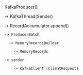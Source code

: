 KafkaProducer()

-> KafkaThread(Sender)

-> RecordAccumulator.append()

    -> ProducerBatch

      -> MemoryRecordsBuilder

        -> MemoryRecords

    -> sender

        -> KafkaClient (ClientRequest)
